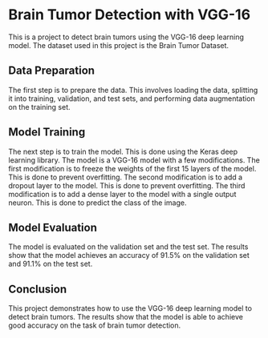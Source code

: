 # Brain Tumor Detection with VGG-16

This is a project to detect brain tumors using the VGG-16 deep learning model. The dataset used in this project is the Brain Tumor Dataset.

## Data Preparation

The first step is to prepare the data. This involves loading the data, splitting it into training, validation, and test sets, and performing data augmentation on the training set.

## Model Training

The next step is to train the model. This is done using the Keras deep learning library. The model is a VGG-16 model with a few modifications. The first modification is to freeze the weights of the first 15 layers of the model. This is done to prevent overfitting. The second modification is to add a dropout layer to the model. This is done to prevent overfitting. The third modification is to add a dense layer to the model with a single output neuron. This is done to predict the class of the image.

## Model Evaluation

The model is evaluated on the validation set and the test set. The results show that the model achieves an accuracy of 91.5% on the validation set and 91.1% on the test set.

## Conclusion

This project demonstrates how to use the VGG-16 deep learning model to detect brain tumors. The results show that the model is able to achieve good accuracy on the task of brain tumor detection.